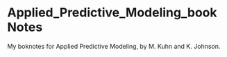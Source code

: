# Applied_Predictive_Modeling_bookNotes
My boknotes for Applied Predictive Modeling, by M. Kuhn and K. Johnson.
